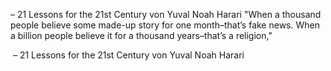 – 21 Lessons for the 21st Century von Yuval Noah Harari
"When a thousand people believe some made-up story for one month–that’s fake news. When a billion people believe it for a thousand years–that’s a religion,"

 – 21 Lessons for the 21st Century von Yuval Noah Harari